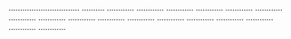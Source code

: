 ............................... ..........
............
............
............
............
............
............
............
............
............
............
............
............
............
............
............
............
............



